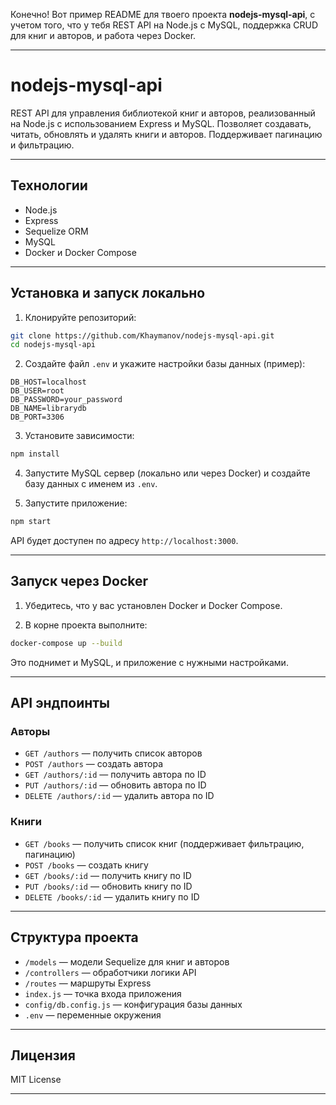 Конечно! Вот пример README для твоего проекта **nodejs-mysql-api**, с учетом того, что у тебя REST API на Node.js с MySQL, поддержка CRUD для книг и авторов, и работа через Docker.

---

# nodejs-mysql-api

REST API для управления библиотекой книг и авторов, реализованный на Node.js с использованием Express и MySQL.
Позволяет создавать, читать, обновлять и удалять книги и авторов. Поддерживает пагинацию и фильтрацию.

---

## Технологии

* Node.js
* Express
* Sequelize ORM
* MySQL
* Docker и Docker Compose

---

## Установка и запуск локально

1. Клонируйте репозиторий:

```bash
git clone https://github.com/Khaymanov/nodejs-mysql-api.git
cd nodejs-mysql-api
```

2. Создайте файл `.env` и укажите настройки базы данных (пример):

```
DB_HOST=localhost
DB_USER=root
DB_PASSWORD=your_password
DB_NAME=librarydb
DB_PORT=3306
```

3. Установите зависимости:

```bash
npm install
```

4. Запустите MySQL сервер (локально или через Docker) и создайте базу данных с именем из `.env`.

5. Запустите приложение:

```bash
npm start
```

API будет доступен по адресу `http://localhost:3000`.

---

## Запуск через Docker

1. Убедитесь, что у вас установлен Docker и Docker Compose.

2. В корне проекта выполните:

```bash
docker-compose up --build
```

Это поднимет и MySQL, и приложение с нужными настройками.

---

## API эндпоинты

### Авторы

* `GET /authors` — получить список авторов
* `POST /authors` — создать автора
* `GET /authors/:id` — получить автора по ID
* `PUT /authors/:id` — обновить автора по ID
* `DELETE /authors/:id` — удалить автора по ID

### Книги

* `GET /books` — получить список книг (поддерживает фильтрацию, пагинацию)
* `POST /books` — создать книгу
* `GET /books/:id` — получить книгу по ID
* `PUT /books/:id` — обновить книгу по ID
* `DELETE /books/:id` — удалить книгу по ID

---

## Структура проекта

* `/models` — модели Sequelize для книг и авторов
* `/controllers` — обработчики логики API
* `/routes` — маршруты Express
* `index.js` — точка входа приложения
* `config/db.config.js` — конфигурация базы данных
* `.env` — переменные окружения

---

## Лицензия

MIT License

---



